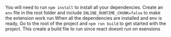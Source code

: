  You will need to run `npm install` to install all your dependencies. 
Create an `env` file in the root folder and include `INLINE_RUNTIME_CHUNK=false` to make the extension work run
When all the dependencies are installed and env is ready, Go to the root of the project and `npm run build` to get started with the project. This create a build file to run since react doesnt run on exensions 